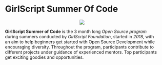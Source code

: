 # GirlScript Summer Of Code
<p align="center">
<img src="https://user-images.githubusercontent.com/68437435/110908762-493a6080-8335-11eb-8dd8-a0f184767fd3.png">
</p>

**GirlScript Summer of Code** is the 3 month long *Open Source program* during summers conducted by *GirlScript Foundation*, started in *2018*, with an aim to help beginners get started with Open Source Development while encouraging diversity. Throughout the program, participants contribute to different projects under guidance of experienced mentors. Top participants get exciting goodies and opportunities.

